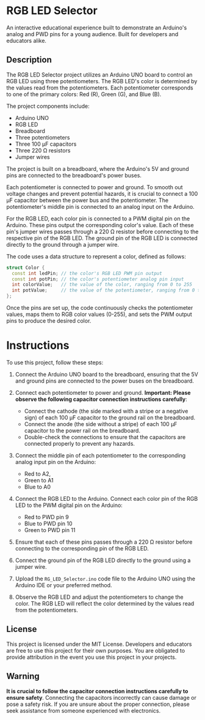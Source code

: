 # RGB LED Selector

An interactive educational experience built to demonstrate an Arduino's analog and PWD pins for a young audience. Built for developers and educators alike.

## Description

The RGB LED Selector project utilizes an Arduino UNO board to control an RGB LED using three potentiometers. The RGB LED's color is determined by the values read from the potentiometers. Each potentiometer corresponds to one of the primary colors: Red (R), Green (G), and Blue (B).

The project components include:

- Arduino UNO
- RGB LED
- Breadboard
- Three potentiometers
- Three 100 μF capacitors
- Three 220 Ω resistors
- Jumper wires

The project is built on a breadboard, where the Arduino's 5V and ground pins are connected to the breadboard's power buses.

Each potentiometer is connected to power and ground. To smooth out voltage changes and prevent potential hazards, it is crucial to connect a 100 μF capacitor between the power bus and the potentiometer. The potentiometer's middle pin is connected to an analog input on the Arduino. 

For the RGB LED, each color pin is connected to a PWM digital pin on the Arduino. These pins output the corresponding color's value. Each of these pin's jumper wires passes through a 220 Ω resistor before connecting to the respective pin of the RGB LED. The ground pin of the RGB LED is connected directly to the ground through a jumper wire.

The code uses a data structure to represent a color, defined as follows:

```cpp
struct Color {
  const int ledPin; // the color's RGB LED PWM pin output
  const int potPin; // the color's potentiometer analog pin input
  int colorValue;   // the value of the color, ranging from 0 to 255
  int potValue;     // the value of the potentiometer, ranging from 0 to 1023
};
```

Once the pins are set up, the code continuously checks the potentiometer values, maps them to RGB color values (0-255), and sets the PWM output pins to produce the desired color.

# Instructions

To use this project, follow these steps:

1. Connect the Arduino UNO board to the breadboard, ensuring that the 5V and ground pins are connected to the power buses on the breadboard.

2. Connect each potentiometer to power and ground. **Important: Please observe the following capacitor connection instructions carefully**:

   - Connect the cathode (the side marked with a stripe or a negative sign) of each 100 μF capacitor to the ground rail on the breadboard.
   - Connect the anode (the side without a stripe) of each 100 μF capacitor to the power rail on the breadboard.
   - Double-check the connections to ensure that the capacitors are connected properly to prevent any hazards.

3. Connect the middle pin of each potentiometer to the corresponding analog input pin on the Arduino:

   - Red to A2,
   - Green to A1
   - Blue to A0

4. Connect the RGB LED to the Arduino. Connect each color pin of the RGB LED to the PWM digital pin on the Arduino:
   - Red to PWD pin 9
   - Blue to PWD pin 10
   - Green to PWD pin 11
5. Ensure that each of these pins passes through a 220 Ω resistor before connecting to the corresponding pin of the RGB LED.
6. Connect the ground pin of the RGB LED directly to the ground using a jumper wire.
7. Upload the `RG_LED_Selector.ino` code file to the Arduino UNO using the Arduino IDE or your preferred method.
8. Observe the RGB LED and adjust the potentiometers to change the color. The RGB LED will reflect the color determined by the values read from the potentiometers.

## License

This project is licensed under the MIT License. Developers and educators are free to use this project for their own purposes. You are obligated to provide attribution in the event you use this project in your projects.

## Warning

**It is crucial to follow the capacitor connection instructions carefully to ensure safety**. Connecting the capacitors incorrectly can cause damage or pose a safety risk. If you are unsure about the proper connection, please seek assistance from someone experienced with electronics.
